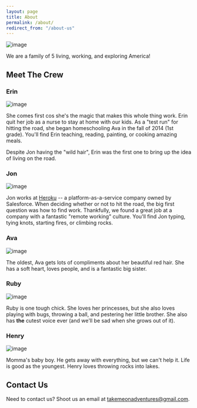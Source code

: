 ```yaml
---
layout: page
title: About
permalink: /about/
redirect_from: "/about-us"
---
```


![image](https://scontent-cdg2-1.xx.fbcdn.net/hphotos-xtf1/v/t1.0-9/11836743_1643842875900444_7274987907232123164_n.jpg?oh=b0077183bd3a1dd0638e9ccaddf1c2c3&oe=569A851A)


We are a family of 5 living, working, and exploring America!

## Meet The Crew

### Erin

![image](https://scontent-sea1-1.xx.fbcdn.net/hphotos-xpt1/v/t1.0-9/11146620_1604121669872565_6428463629770876267_n.jpg?oh=c8c75ad67f10729084c574abeee36842&oe=568E56CF)

She comes first cos she's the magic that makes this whole thing work. Erin quit her job as a nurse to stay at home with our kids. As a "test run" for hitting the road, she began homeschooling Ava in the fall of 2014 (1st grade). You'll find Erin teaching, reading, painting, or cooking amazing meals.

Despite Jon having the "wild hair", Erin was the first one to bring up the idea of living on the road.

### Jon

![image](https://scontent-cdg2-1.xx.fbcdn.net/hphotos-xap1/v/t1.0-9/11738014_1635977946686937_4051480912117824212_n.jpg?oh=1d6b9ba01439a4f3acc6344084e21872&oe=56A71FCB)

Jon works at [Heroku](http://heroku.com) -- a platform-as-a-service company owned by Salesforce. When deciding whether or not to hit the road, the big first question was how to find work. Thankfully, we found a great job at a company with a fantastic "remote working" culture. You'll find Jon typing, tying knots, starting fires, or climbing rocks.


### Ava

![image](https://scontent-cdg2-1.xx.fbcdn.net/hphotos-xpf1/v/t1.0-9/11170347_1635977723353626_6089977059633910014_n.jpg?oh=d0b774121b04b74bb19cdb623fdd9cc0&oe=568A784D)

The oldest, Ava gets lots of compliments about her beautiful red hair. She has a soft heart, loves people, and is a fantastic big sister.

### Ruby

![image](https://scontent-cdg2-1.xx.fbcdn.net/hphotos-xpa1/v/t1.0-9/11407075_1615522992065766_5431470903143953313_n.jpg?oh=cad98752732d0ae77ec7a1364b42986a&oe=565FDF3B)

Ruby is one tough chick. She loves her princesses, but she also loves playing with bugs, throwing a ball, and pestering her little brother. She also has **the** cutest voice ever (and we'll be sad when she grows out of it).

### Henry

![image](https://scontent-cdg2-1.xx.fbcdn.net/hphotos-xfp1/v/t1.0-9/11836774_1643838982567500_2649379941710353960_n.jpg?oh=25e5bfe55df78ce8852a7ce9f5440a10&oe=5690D256)

Momma's baby boy. He gets away with everything, but we can't help it. Life is good as the youngest. Henry loves throwing rocks into lakes.

## Contact Us

Need to contact us? Shoot us an email at <a href="mailto:takemeonadventures@gmail.com">takemeonadventures@gmail.com</a>.